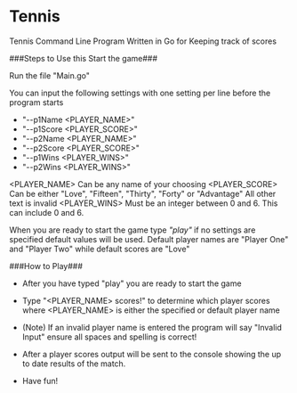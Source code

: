 # Tennis
Tennis Command Line Program Written in Go for Keeping track of scores

###Steps to Use this Start the game###

Run the file "Main.go"

You can input the following settings with one setting per line before the program starts

- "--p1Name <PLAYER_NAME>"
- "--p1Score <PLAYER_SCORE>"
- "--p2Name <PLAYER_NAME>"
- "--p2Score <PLAYER_SCORE>"
- "--p1Wins <PLAYER_WINS>"
- "--p2Wins <PLAYER_WINS>"

<PLAYER_NAME> Can be any name of your choosing
<PLAYER_SCORE> Can be either "Love", "Fifteen", "Thirty", "Forty" or "Advantage" All other text is invalid
<PLAYER_WINS> Must be an integer between 0 and 6. This can include 0 and 6.

 When you are ready to start the game type *"play"* if no settings are specified default values will be used. Default player
 names are "Player One" and "Player Two" while default scores are "Love"

 ###How to Play###

 - After you have typed "play" you are ready to start the game
 - Type "<PLAYER_NAME> scores!" to determine which player scores where <PLAYER_NAME> is either the specified or default player name
 - (Note) If an invalid player name is entered the program will say "Invalid Input" ensure all spaces and spelling is correct!
 - After a player scores output will be sent to the console showing the up to date results of the match.

 - Have fun!




